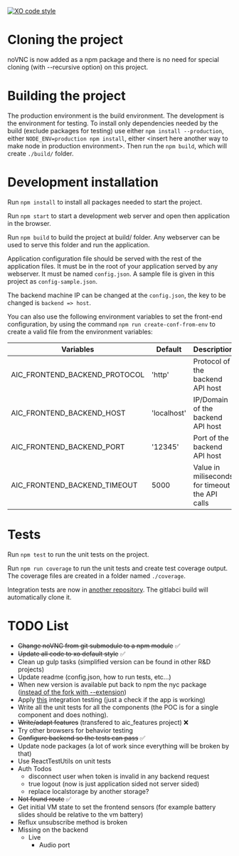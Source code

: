 [![XO code style](https://img.shields.io/badge/code_style-XO-5ed9c7.svg)](https://github.com/sindresorhus/xo)

Cloning the project
===================

noVNC is now added as a npm package and there is no need for special
cloning (with --recursive option) on this project.

Building the project
====================

The production environment is the build environment.
The development is the environment for testing.
To install only dependencies needed by the build (exclude packages
for testing) use either `npm install --production`, either
`NODE_ENV=production npm install`, either &lt;insert here another way
to make node in production environment&gt;.
Then run the `npm build`, which will create `./build/` folder.

Development installation
========================

Run `npm install` to install all packages needed to start the
project.


Run `npm start` to start a development web server and open then
application in the browser.


Run `npm build` to build the project at build/ folder. Any
webserver can be used to serve this folder and run the application.

Application configuration file should be served with the rest of the
application files. It must be in the root of your application served
by any webserver. It must be named `config.json`. A sample file is
given in this project as `config-sample.json`.

The backend machine IP can be changed at the `config.json`, the key
to be changed is `backend => host`.

You can also use the following environment variables to set the
front-end configuration, by using the command
`npm run create-conf-from-env` to create a valid file from the
environment variables:

Variables                      | Default       | Description
-------------------------------|---------------|-----------------------------------
AIC_FRONTEND_BACKEND_PROTOCOL  | 'http'        | Protocol of the backend API host
AIC_FRONTEND_BACKEND_HOST      | 'localhost'   | IP/Domain of the backend API host
AIC_FRONTEND_BACKEND_PORT      | '12345'       | Port of the backend API host
AIC_FRONTEND_BACKEND_TIMEOUT   | 5000          | Value in miliseconds for timeout the API calls

Tests
=====

Run `npm test` to run the unit tests on the project.

Run `npm run coverage` to run the unit tests and create test coverage
output. The coverage files are created in a folder named `./coverage`.

Integration tests are now in [another repository](https://git.rnd.alterway.fr/aic-documentation/aic_features). The gitlabci build
will automatically clone it.

TODO List
=========

* ~~Change noVNC from git submodule to a npm module~~ :white_check_mark:
* ~~Update all code to xo default style~~ :white_check_mark:
* Clean up gulp tasks (simplified version can be found in other R&D projects)
* Update readme (config.json, how to run tests, etc...)
* When new version is available put back to npm the nyc package ([instead of the fork with --extension](https://github.com/bcoe/nyc/pull/163))
* Apply [this](https://gist.github.com/tomazzaman/790bc607eb7ca3fd347f) integration testing (just a check if the app is working)
* Write all the unit tests for all the components (the POC is for a single component and does nothing).
* ~~Write/adapt features~~ (transfered to aic_features project) :x:
* Try other browsers for behavior testing
* ~~Configure backend so the tests can pass~~ :white_check_mark:
* Update node packages (a lot of work since everything will be broken by that)
* Use ReactTestUtils on unit tests
* Auth Todos
	* disconnect user when token is invalid in any backend request
	* true logout (now is just application sided not server sided)
	* replace localstorage by another storage?
* ~~Not found route~~ :white_check_mark:
* Get initial VM state to set the frontend sensors (for example battery slides should be relative to the vm battery)
* Reflux unsubscribe method is broken
* Missing on the backend
  * Live
    * Audio port
